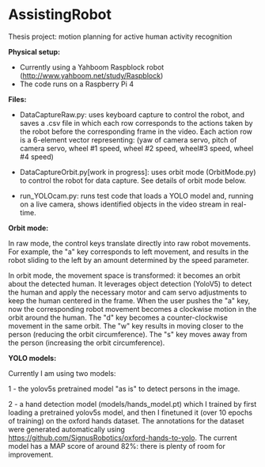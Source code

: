 # AssistingRobot
Thesis project: motion planning for active human activity recognition

**Physical setup:**
* Currently using a Yahboom Raspblock robot (http://www.yahboom.net/study/Raspblock)
* The code runs on a Raspberry Pi 4

**Files:**
* DataCaptureRaw.py: uses keyboard capture to control the robot, and saves a .csv file in which each row corresponds to the actions taken by the robot before the corresponding frame in the video. Each action row is a 6-element vector representing: (yaw of camera servo, pitch of camera servo, wheel #1 speed, wheel #2 speed, wheel#3 speed, wheel #4 speed)

* DataCaptureOrbit.py[work in progress]: uses orbit mode (OrbitMode.py) to control the robot for data capture. See details of orbit mode below.

* run_YOLOcam.py: runs test code that loads a YOLO model and, running on a live camera, shows identified objects in the video stream in real-time.

**Orbit mode:**

In raw mode, the control keys translate directly into raw robot movements. For example, the "a" key corresponds to left movement, and results in the robot sliding to the left by an amount determined by the speed parameter.

In orbit mode, the movement space is transformed: it becomes an orbit about the detected human. It leverages object detection (YoloV5) to detect the human and apply the necessary motor and cam servo adjustments to keep the human centered in the frame. When the user pushes the "a" key, now the corresponding robot movement becomes a clockwise motion in the orbit around the human. The "d" key becomes a counter-clockwise movement in the same orbit. The "w" key results in moving closer to the person (reducing the orbit circumference). The "s" key moves away from the person (increasing the orbit circumference).

**YOLO models:**

Currently I am using two models:

1 - the yolov5s pretrained model "as is" to detect persons in the image. 

2 - a hand detection model (models/hands_model.pt) which I trained by first loading a pretrained yolov5s model, and then I finetuned it (over 10 epochs of training) on the oxford hands dataset. The annotations for the dataset were generated automatically using https://github.com/SignusRobotics/oxford-hands-to-yolo. The current model has a MAP score of around 82%: there is plenty of room for improvement.
